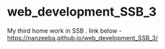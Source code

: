 # web_development_SSB_3
My third home work in SSB . link below -
https://nanzeeba.github.io/web_development_SSB_3/
